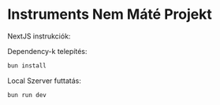 # Instruments Nem Máté Projekt

NextJS instrukciók:

Dependency-k telepítés:

```bash
bun install
```

Local Szerver futtatás:

```bash
bun run dev
```
